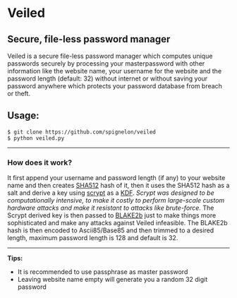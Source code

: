 # Veiled
Secure, file-less password manager
---
Veiled is a secure file-less password manager which computes unique passwords securely by processing your masterpassword with other information like the website name, your username for the website and the password length (default: 32) without internet or without saving your password anywhere which protects your password database from breach or theft.
## Usage:
```
$ git clone https://github.com/spignelon/veiled
$ python veiled.py
```
***
### How does it work?
It first append your username and password length (if any) to your website name and then creates [SHA512](https://en.wikipedia.org/wiki/SHA-2) hash of it, then it uses the SHA512 hash as a salt and derive a key using [scrypt](https://en.wikipedia.org/wiki/Scrypt) as a [KDF](https://en.wikipedia.org/wiki/Key_derivation_function). _Scrypt was designed to be computationally intensive, to make it costly to perform large-scale custom hardware attacks and make it resistant to attacks like brute-force._ The Scrypt derived key is then passed to [BLAKE2b](https://en.wikipedia.org/wiki/BLAKE_(hash_function)#BLAKE2) just to make things more sophisticated and make any attacks against Veiled infeasible. The BLAKE2b hash is then encoded to Ascii85/Base85 and then trimmed to a desired length, maximum password length is 128 and default is 32. <br>
***
**Tips:**
+ It is recommended to use passphrase as master password
+ Leaving website name empty will generate you a random 32 digit password
